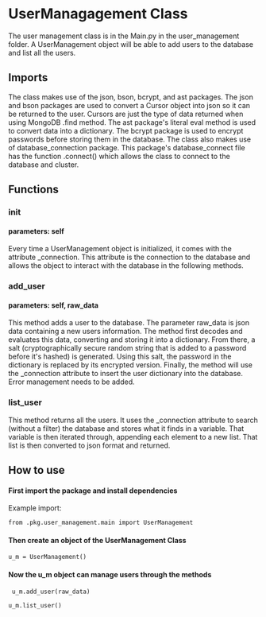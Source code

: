 # UserManagagement Class

The user management class is in the Main.py in the user_management folder. A UserManagement object will be able to add users to the database and list all the users. 

## Imports

The class makes use of the json, bson, bcrypt, and ast packages. 
The json and bson packages are used to convert a Cursor object into json so it can be returned to the user. Cursors are just the type of data returned when using MongoDB .find method.
The ast package's literal eval method is used to convert data into a dictionary. 
The bcrypt package is used to encrypt passwords before storing them in the database. 
The class also makes use of database_connection package. This package's database_connect file has the function .connect() which allows the class to connect to the database and cluster.  

## Functions

### init
#### parameters: self
Every time a UserManagement object is initialized, it comes with the attribute _connection. This attribute is the connection to the database and allows the object to interact with the database in the following methods. 

### add_user
#### parameters: self, raw_data
This method adds a user to the database. The parameter raw_data is json data containing a new users information. 
The method first decodes and evaluates this data, converting and storing it into a dictionary. 
From there, a salt (cryptographically secure random string that is added to a password before it's hashed) is generated. Using this salt, the password in the dictionary is replaced by its encrypted version. Finally, the method will use the _connection attribute to insert the user dictionary into the database. Error management needs to be added. 

### list_user
This method returns all the users. 
It uses the _connection attribute to search (without a filter) the database and stores what it finds in a variable. That variable is then iterated through, appending each element to a new list. That list is then converted to json format and returned.

## How to use

#### First import the package and install dependencies
Example import:

`from .pkg.user_management.main import UserManagement`

#### Then create an object of the UserManagement Class
`u_m = UserManagement()`

#### Now the u_m object can manage users through the methods

` u_m.add_user(raw_data)`

`u_m.list_user()`


   

